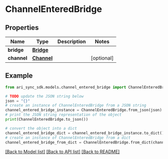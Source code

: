 # ChannelEnteredBridge


## Properties

Name | Type | Description | Notes
------------ | ------------- | ------------- | -------------
**bridge** | [**Bridge**](Bridge.md) |  | 
**channel** | [**Channel**](Channel.md) |  | [optional] 

## Example

```python
from ari_sync_sdk.models.channel_entered_bridge import ChannelEnteredBridge

# TODO update the JSON string below
json = "{}"
# create an instance of ChannelEnteredBridge from a JSON string
channel_entered_bridge_instance = ChannelEnteredBridge.from_json(json)
# print the JSON string representation of the object
print(ChannelEnteredBridge.to_json())

# convert the object into a dict
channel_entered_bridge_dict = channel_entered_bridge_instance.to_dict()
# create an instance of ChannelEnteredBridge from a dict
channel_entered_bridge_from_dict = ChannelEnteredBridge.from_dict(channel_entered_bridge_dict)
```
[[Back to Model list]](../README.md#documentation-for-models) [[Back to API list]](../README.md#documentation-for-api-endpoints) [[Back to README]](../README.md)


